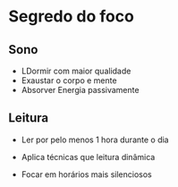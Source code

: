 # Segredo do foco

## Sono

- LDormir com maior qualidade
- Exaustar o corpo e mente
- Absorver Energia passivamente

## Leitura

- Ler por pelo menos 1 hora durante o dia

- Aplica técnicas que leitura dinâmica

- Focar em horários mais silenciosos

  ​

